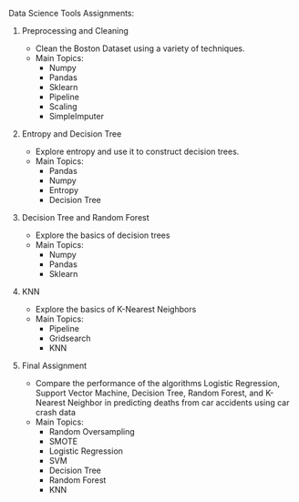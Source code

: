 Data Science Tools Assignments:
1. Preprocessing and Cleaning
    * Clean the Boston Dataset using a variety of techniques.
    * Main Topics:
      * Numpy
      * Pandas
      * Sklearn
      * Pipeline
      * Scaling
      * SimpleImputer

2. Entropy and Decision Tree
    * Explore entropy and use it to construct decision trees.
    * Main Topics:
      * Pandas
      * Numpy
      * Entropy
      * Decision Tree
      
3. Decision Tree and Random Forest
    * Explore the basics of decision trees
    * Main Topics:
      * Numpy
      * Pandas
      * Sklearn
      
4. KNN
    * Explore the basics of K-Nearest Neighbors
    * Main Topics:
      * Pipeline
      * Gridsearch
      * KNN
     
5. Final Assignment
    * Compare the performance of the algorithms Logistic Regression, Support Vector Machine, Decision Tree, Random Forest, and K-Nearest Neighbor in predicting deaths from car accidents using car crash data
    * Main Topics:
      * Random Oversampling
      * SMOTE
      * Logistic Regression
      * SVM
      * Decision Tree
      * Random Forest
      * KNN
